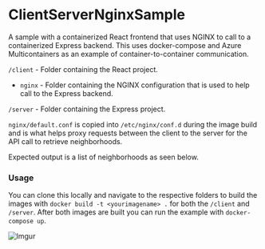 # ClientServerNginxSample

A sample with a containerized React frontend that uses NGINX to call to a containerized Express backend. This uses docker-compose and Azure Multicontainers as an example of container-to-container communication.

`/client` - Folder containing the React project.
  - `nginx` - Folder containing the NGINX configuration that is used to help call to the Express backend.
 
`/server` - Folder containing the Express project.

`nginx/default.conf` is copied into `/etc/nginx/conf.d` during the image build and is what helps proxy requests between the client to the server for the API call to retrieve neighborhoods.

Expected output is a list of neighborhoods as seen below.

### Usage
You can clone this locally and navigate to the respective folders to build the images with `docker build -t <yourimagename> .` for both the `/client` and `/server`. After both images are built you can run the example with `docker-compose up`.

![Imgur](https://imgur.com/QBxRTYk.png)
